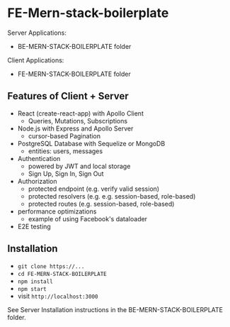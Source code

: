 # FE-Mern-stack-boilerplate

Server Applications:

* BE-MERN-STACK-BOILERPLATE folder

Client Applications:

* FE-MERN-STACK-BOILERPLATE folder

## Features of Client + Server

* React (create-react-app) with Apollo Client
  * Queries, Mutations, Subscriptions
* Node.js with Express and Apollo Server
  * cursor-based Pagination
* PostgreSQL Database with Sequelize or MongoDB
  * entities: users, messages
* Authentication
  * powered by JWT and local storage
  * Sign Up, Sign In, Sign Out
* Authorization
  * protected endpoint (e.g. verify valid session)
  * protected resolvers (e.g. e.g. session-based, role-based)
  * protected routes (e.g. session-based, role-based)
* performance optimizations
  * example of using Facebook's dataloader
* E2E testing

## Installation

* `git clone https://...`
* `cd FE-MERN-STACK-BOILERPLATE`
* `npm install`
* `npm start`
* visit `http://localhost:3000`

See Server Installation instructions in the BE-MERN-STACK-BOILERPLATE folder.
